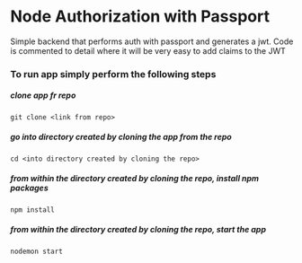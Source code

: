 # Node Authorization with Passport

Simple backend that performs auth with passport and generates a jwt. Code is commented to detail where it will be very easy to add claims to the JWT

### To run app simply perform the following steps
##### clone app fr repo
`git clone <link from repo>`
##### go into directory created by cloning the app from the repo
`cd <into directory created by cloning the repo>`
##### from within the directory created by cloning the repo, install npm packages
`npm install`
##### from within the directory created by cloning the repo, start the app
`nodemon start`